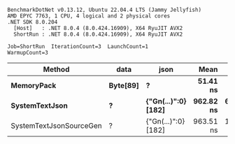 ```

BenchmarkDotNet v0.13.12, Ubuntu 22.04.4 LTS (Jammy Jellyfish)
AMD EPYC 7763, 1 CPU, 4 logical and 2 physical cores
.NET SDK 8.0.204
  [Host]   : .NET 8.0.4 (8.0.424.16909), X64 RyuJIT AVX2
  ShortRun : .NET 8.0.4 (8.0.424.16909), X64 RyuJIT AVX2

Job=ShortRun  IterationCount=3  LaunchCount=1  
WarmupCount=3  

```
| Method                  | data     | json                | Mean      | Error     | StdDev   | Min       | Max       | Gen0   | Allocated |
|------------------------ |--------- |-------------------- |----------:|----------:|---------:|----------:|----------:|-------:|----------:|
| **MemoryPack**              | **Byte[89]** | **?**                   |  **51.41 ns** |  **1.815 ns** | **0.099 ns** |  **51.33 ns** |  **51.52 ns** | **0.0012** |     **104 B** |
| **SystemTextJson**          | **?**        | **{&quot;Gn(...)&quot;:0} [182]** | **962.82 ns** | **63.649 ns** | **3.489 ns** | **959.62 ns** | **966.54 ns** |      **-** |     **104 B** |
| SystemTextJsonSourceGen | ?        | {&quot;Gn(...)&quot;:0} [182] | 963.51 ns | 16.448 ns | 0.902 ns | 962.71 ns | 964.49 ns |      - |     104 B |
